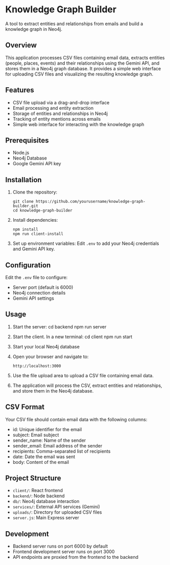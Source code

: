 # Knowledge Graph Builder

A tool to extract entities and relationships from emails and build a knowledge graph in Neo4j.

## Overview

This application processes CSV files containing email data, extracts entities (people, places, events) and their relationships using the Gemini API, and stores them in a Neo4j graph database. It provides a simple web interface for uploading CSV files and visualizing the resulting knowledge graph.

## Features

- CSV file upload via a drag-and-drop interface
- Email processing and entity extraction
- Storage of entities and relationships in Neo4j
- Tracking of entity mentions across emails
- Simple web interface for interacting with the knowledge graph

## Prerequisites

- Node.js
- Neo4j Database
- Google Gemini API key

## Installation

1. Clone the repository:

   ```
   git clone https://github.com/yourusername/knowledge-graph-builder.git
   cd knowledge-graph-builder
   ```

2. Install dependencies:

   ```
   npm install
   npm run client-install
   ```

3. Set up environment variables:
   Edit `.env` to add your Neo4j credentials and Gemini API key.

## Configuration

Edit the `.env` file to configure:

- Server port (default is 6000)
- Neo4j connection details
- Gemini API settings

## Usage

1. Start the server:
   cd backend
   npm run server

2. Start the client. In a new terminal:
   cd client
   npm run start

3. Start your local Neo4j database

4. Open your browser and navigate to:

   ```
   http://localhost:3000
   ```

5. Use the file upload area to upload a CSV file containing email data.

6. The application will process the CSV, extract entities and relationships, and store them in the Neo4j database.

## CSV Format

Your CSV file should contain email data with the following columns:

- id: Unique identifier for the email
- subject: Email subject
- sender_name: Name of the sender
- sender_email: Email address of the sender
- recipients: Comma-separated list of recipients
- date: Date the email was sent
- body: Content of the email

## Project Structure

- `client/`: React frontend
- `backend/`: Node backend
- `db/`: Neo4j database interaction
- `services/`: External API services (Gemini)
- `uploads/`: Directory for uploaded CSV files
- `server.js`: Main Express server

## Development

- Backend server runs on port 6000 by default
- Frontend development server runs on port 3000
- API endpoints are proxied from the frontend to the backend
